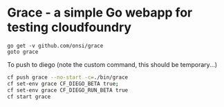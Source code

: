 # Grace - a simple Go webapp for testing cloudfoundry

```
go get -v github.com/onsi/grace
goto grace
```

To push to diego (note the custom command, this should be temporary...)

```bash
cf push grace --no-start -c=./bin/grace
cf set-env grace CF_DIEGO_BETA true;
cf set-env grace CF_DIEGO_RUN_BETA true
cf start grace
```
